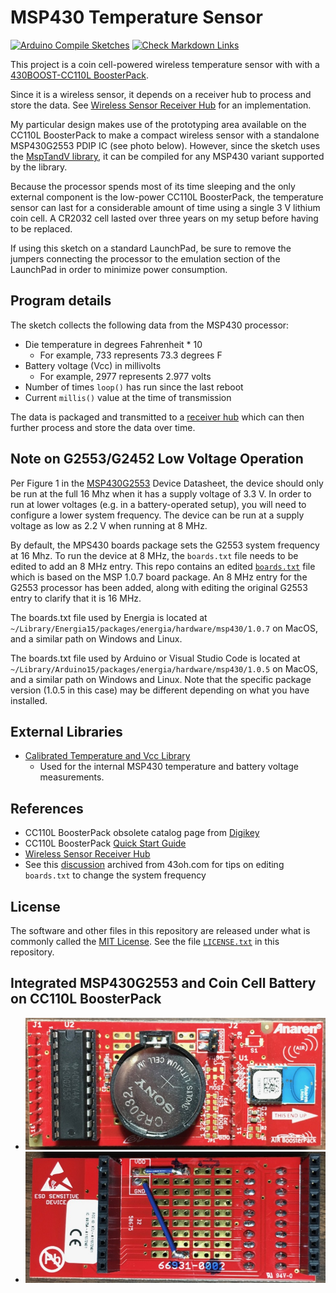 # MSP430 Temperature Sensor

[![Arduino Compile Sketches](https://github.com/Andy4495/MSP430LowPowerTempSensor/actions/workflows/arduino-compile-sketches.yml/badge.svg)](https://github.com/Andy4495/MSP430LowPowerTempSensor/actions/workflows/arduino-compile-sketches.yml)
[![Check Markdown Links](https://github.com/Andy4495/MSP430LowPowerTempSensor/actions/workflows/check-links.yml/badge.svg)](https://github.com/Andy4495/MSP430LowPowerTempSensor/actions/workflows/check-links.yml)

This project is a coin cell-powered wireless temperature sensor with with a [430BOOST-CC110L BoosterPack][4].

Since it is a wireless sensor, it depends on a receiver hub to process and store the data. See [Wireless Sensor Receiver Hub][5] for an implementation.

My particular design makes use of the prototyping area available on the CC110L BoosterPack to make a compact wireless sensor with a standalone MSP430G2553 PDIP IC (see photo below). However, since the sketch uses the [MspTandV library][6], it can be compiled for any MSP430 variant supported by the library.

Because the processor spends most of its time sleeping and the only external component is the low-power CC110L BoosterPack, the temperature sensor can last for a considerable amount of time using a single 3 V lithium coin cell. A CR2032 cell lasted over three years on my setup before having to be replaced.

If using this sketch on a standard LaunchPad, be sure to remove the jumpers connecting the processor to the emulation section of the LaunchPad in order to minimize power consumption.

## Program details

The sketch collects the following data from the MSP430 processor:

- Die temperature in degrees Fahrenheit * 10
  - For example, 733 represents 73.3 degrees F
- Battery voltage (Vcc) in millivolts
  - For example, 2977 represents 2.977 volts
- Number of times `loop()` has run since the last reboot
- Current `millis()` value at the time of transmission

The data is packaged and transmitted to a [receiver hub][5] which can then further process and store the data over time.

## Note on G2553/G2452 Low Voltage Operation

Per Figure 1 in the [MSP430G2553][1] Device Datasheet, the device should only be run at the full 16 Mhz when it has a supply voltage of 3.3 V. In order to run at lower voltages (e.g. in a battery-operated setup), you will need to configure a lower system frequency. The device can be run at a supply voltage as low as 2.2 V when running at 8 MHz.

By default, the MPS430 boards package sets the G2553 system frequency at 16 Mhz. To run the device at 8 MHz, the `boards.txt` file needs to be edited to add an 8 MHz entry. This repo contains an edited [`boards.txt`](./boards.txt) file which is based on the MSP 1.0.7 board package. An 8 MHz entry for the G2553 processor has been added, along with editing the original G2553 entry to clarify that it is 16 MHz.

The boards.txt file used by Energia is located at `~/Library/Energia15/packages/energia/hardware/msp430/1.0.7` on MacOS, and a similar path on Windows and Linux.

The boards.txt file used by Arduino or Visual Studio Code is located at `~/Library/Arduino15/packages/energia/hardware/msp430/1.0.5` on MacOS, and a similar path on Windows and Linux. Note that the specific package version (1.0.5 in this case) may be different depending on what you have installed.

## External Libraries

- [Calibrated Temperature and Vcc Library][6]
  - Used for the internal MSP430 temperature and battery voltage measurements.

## References

- CC110L BoosterPack obsolete catalog page from [Digikey][2]
- CC110L BoosterPack [Quick Start Guide][4]
- [Wireless Sensor Receiver Hub][5]
- See this [discussion][7] archived from 43oh.com for tips on editing `boards.txt` to change the system frequency

## License

The software and other files in this repository are released under what is commonly called the [MIT License][100]. See the file [`LICENSE.txt`][101] in this repository.

## Integrated MSP430G2553 and Coin Cell Battery on CC110L BoosterPack

- ![Board Front](jpg/G2-Front.jpg)
- ![Board Back](jpg/G2-Back.jpg)

[1]: https://www.ti.com/lit/ds/symlink/msp430g2553.pdf
[2]: https://www.digikey.com/en/products/detail/texas-instruments/430BOOST-CC110L/2812673
[4]: https://www.ti.com/lit/ml/swru312b/swru312b.pdf
[5]: https://github.com/Andy4495/Wireless-Sensor-Receiver-Hub
[6]: https://github.com/Andy4495/mspTandV
[7]: ./extras/MSP430g2553-1mhz-or-16mhz-how-to-set-it-43oh.pdf
[100]: https://choosealicense.com/licenses/mit/
[101]: ./LICENSE.txt
[//]: # ([200]: https://github.com/Andy4495/MSP430LowPowerTempSensor)

[//]: # (Old TI product link that is no longer active: http://www.ti.com/tool/430BOOST-CC110L)
[//]: # (Mouser link that sometimes works: https://www.mouser.com/ProductDetail/Texas-Instruments/430BOOST-CC110L?qs=SKBAQrBh8xr4He0XWA6h2w%3D%3D )

